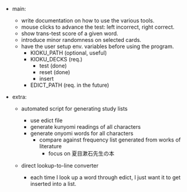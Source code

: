 - main:
  - write documentation on how to use the various tools.
  - mouse clicks to advance the test: left incorrect, right correct.
  - show trans-test score of a given word.
  - introduce minor randomness on selected cards.
  - have the user setup env. variables before using the program.
    - KIOKU_PATH (optional, useful)
    - KIOKU_DECKS (req.)
      - test (done)
      - reset (done)
      - insert
    - EDICT_PATH (req. in the future)

- extra:
  - automated script for generating study lists
    - use edict file
    - generate kunyomi readings of all characters
    - generate onyomi words for all characters
      - compare against frequency list generated from works of literature
        - focus on 夏目漱石先生の本
  
  - direct lookup-to-line converter
    - each time I look up a word through edict, I just want it to get inserted into a list.